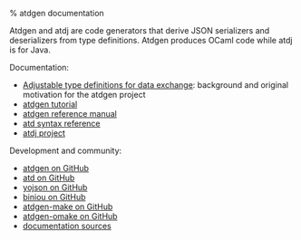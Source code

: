 % atdgen documentation

Atdgen and atdj are code generators that derive JSON serializers and
deserializers from type definitions. Atdgen produces OCaml code
while atdj is for Java.

Documentation:

* [Adjustable type definitions for data
  exchange](http://mjambon.com/atd-biniou-intro.html): background and
  original motivation for the atdgen project
* [atdgen tutorial](tutorial)
* [atdgen reference manual](atdgen)
* [atd syntax reference](atd-syntax)
* [atdj project](https://github.com/esperco/atdj)

Development and community:

* [atdgen on GitHub](https://github.com/mjambon/atdgen)
* [atd on GitHub](https://github.com/mjambon/atd)
* [yojson on GitHub](https://github.com/mjambon/yojson)
* [biniou on GitHub](https://github.com/mjambon/biniou)
* [atdgen-make on GitHub](https://github.com/mjambon/atdgen-make)
* [atdgen-omake on GitHub](https://github.com/mjambon/atdgen-omake)
* [documentation sources](https://github.com/mjambon/atdgen-doc)
